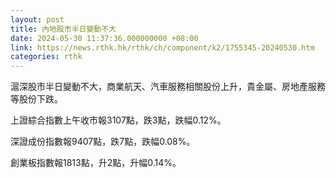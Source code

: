 ```yaml
---
layout: post
title: 內地股市半日變動不大
date: 2024-05-30 11:37:36.000000000 +08:00
link: https://news.rthk.hk/rthk/ch/component/k2/1755345-20240530.htm
categories: rthk
---
```


滬深股市半日變動不大，商業航天、汽車服務相關股份上升，貴金屬、房地產服務等股份下跌。

上證綜合指數上午收市報3107點，跌3點，跌幅0.12%。

深證成份指數報9407點，跌7點，跌幅0.08%。

創業板指數報1813點，升2點，升幅0.14%。
